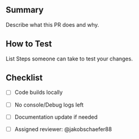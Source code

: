 ## Summary
Describe what this PR does and why. 

## How to Test
List Steps someone can take to test your changes.

## Checklist
- [ ] Code builds locally
- [ ] No console/Debug logs left
- [ ] Documentation update if needed
- [ ] Assigned reviewer: @jakobschaefer88

